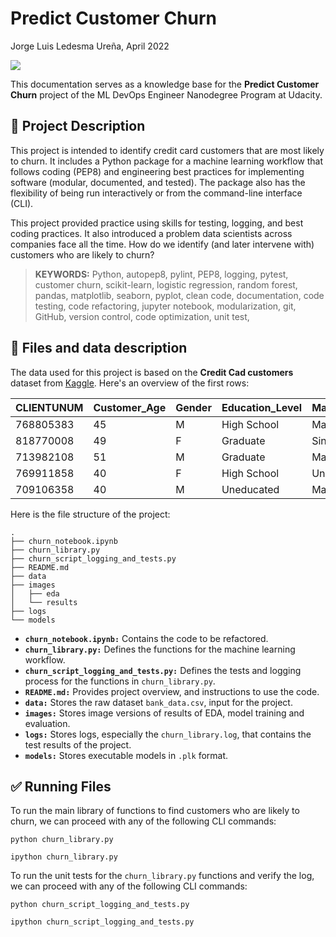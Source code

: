 # Predict Customer Churn
Jorge Luis Ledesma Ureña, April 2022

![](https://miro.medium.com/max/1400/1*lnPucWPldjHus0vFxruRTQ.png)

This documentation serves as a knowledge base for the **Predict Customer Churn** project of the ML DevOps Engineer Nanodegree Program at Udacity.

## 🚀 Project Description
This project is intended to identify credit card customers that are most likely to churn. It includes a Python package for a machine learning workflow that follows coding (PEP8) and engineering best practices for implementing software (modular, documented, and tested). The package also has the flexibility of being run interactively or from the command-line interface (CLI).

This project provided practice using skills for testing, logging, and best coding practices. It also introduced a problem data scientists across companies face all the time. How do we identify (and later intervene with) customers who are likely to churn?

> **KEYWORDS:** Python, autopep8, pylint, PEP8, logging, pytest, customer churn, scikit-learn, logistic regression, random forest, pandas, matplotlib, seaborn, pyplot, clean code, documentation, code testing, code refactoring, jupyter notebook, modularization, git, GitHub, version control, code optimization, unit test, 

## 📂 Files and data description
The data used for this project is based on the **Credit Cad customers** dataset from [Kaggle](https://www.kaggle.com/datasets/sakshigoyal7/credit-card-customers). Here's an overview of the first rows:

| CLIENTUNUM | Customer_Age | Gender | Education_Level | Marital_Status | Income_Category |
|------------|--------------|--------|-----------------|----------------|-----------------|
| 768805383  | 45           | M      | High School     | Married        | 60K - 80K       |
| 818770008  | 49           | F      | Graduate        | Single         | Less than $40K  |
| 713982108  | 51           | M      | Graduate        | Married        | 80K - 120K      |
| 769911858  | 40           | F      | High School     | Unknown        | Less than $40K  |
| 709106358  | 40           | M      | Uneducated      | Married        | 60K - 80K       |

Here is the file structure of the project:

```
.
├── churn_notebook.ipynb
├── churn_library.py
├── churn_script_logging_and_tests.py
├── README.md
├── data             
├── images
│   ├── eda
│   └── results
├── logs
└── models
```

* **`churn_notebook.ipynb:`** Contains the code to be refactored.
* **`churn_library.py:`** Defines the functions for the machine learning workflow.
* **`churn_script_logging_and_tests.py:`** Defines the tests and logging process for the functions in `churn_library.py`.
* **`README.md:`** Provides project overview, and instructions to use the code.
* **`data:`** Stores the raw dataset `bank_data.csv`, input for the project.
* **`images:`** Stores image versions of results of EDA, model training and evaluation.
* **`logs:`** Stores logs, especially the `churn_library.log`, that contains the test results of the project.
* **`models:`** Stores executable models in `.plk` format.

## ✅ Running Files
To run the main library of functions to find customers who are likely to churn, we can proceed with any of the following CLI commands:
```
python churn_library.py
```
```
ipython churn_library.py
```
To run the unit tests for the `churn_library.py` functions and verify the log, we can proceed with any of the following CLI commands:
```
python churn_script_logging_and_tests.py
```
```
ipython churn_script_logging_and_tests.py
```

